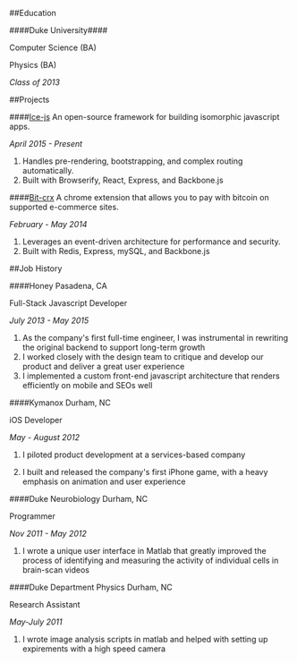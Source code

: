 ##Education

####Duke University#### 

Computer Science (BA)

Physics (BA)

*Class of 2013*

##Projects

####[Ice-js](https://github.com/coltonTB/ice-js)
An open-source framework for building isomorphic javascript apps. 

*April 2015 - Present*

1. Handles pre-rendering, bootstrapping, and complex routing automatically. 
1. Built with Browserify, React, Express, and Backbone.js


####[Bit-crx](https://github.com/coltonTB/bit-crx)
A chrome extension that allows you to pay with bitcoin on supported e-commerce sites. 

*February - May 2014*

1. Leverages an event-driven architecture for performance and security. 
1. Built with Redis, Express, mySQL, and Backbone.js

##Job History

####Honey
Pasadena, CA

Full-Stack Javascript Developer

*July 2013 - May 2015*

1. As the company's first full-time engineer, I was instrumental in rewriting the original backend to support long-term growth
1. I worked closely with the design team to critique and develop our product and deliver a great user experience
1. I implemented a custom front-end javascript architecture that renders efficiently on mobile and SEOs well

####Kymanox
Durham, NC

iOS Developer

*May - August 2012*

1. I piloted product development at a services-based company

1. I built and released the company's first iPhone game, with a heavy emphasis on animation and user experience


####Duke Neurobiology
Durham, NC

Programmer

*Nov 2011 - May 2012*

1. I wrote a unique user interface in Matlab that greatly improved the process of identifying and measuring the activity of individual cells in brain-scan videos


####Duke Department Physics
Durham, NC 

Research Assistant

*May-July 2011*

1. I wrote image analysis scripts in matlab and helped with setting up expirements with a high speed camera
